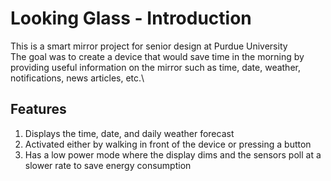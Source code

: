 # Looking Glass - Introduction
This is a smart mirror project for senior design at Purdue University\
The goal was to create a device that would save time in the morning by providing useful information on the mirror such as time, date, weather, notifications, news articles, etc.\

## Features
1. Displays the time, date, and daily weather forecast
2. Activated either by walking in front of the device or pressing a button
3. Has a low power mode where the display dims and the sensors poll at a slower rate to save energy consumption
